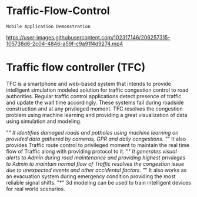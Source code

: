 # Traffic-Flow-Control

`Mobile Application Demonstration`



https://user-images.githubusercontent.com/102317146/206257315-105738d6-2c04-4846-a59f-c9a91f4d9274.mp4


# Traffic flow controller (TFC) 

TFC is a smartphone and web-based system that intends to provide intelligent simulation modeled solution for traffic congestion control to road authorities. Regular traffic control applications detect presence of traffic and update the wait time accordingly. These systems fail during roadside construction and at any privileged moment. TFC resolves the congestion problem using machine learning and providing a great visualization of data using simulation and modeling.

"*" It identifies damaged roads and potholes using machine learning on provided data gathered by cameras, GPR and daily congestions. 
"*" It also provides Traffic route control to privileged moment to maintain the real time flow of Traffic along with providing protocol to it. 
"*" It generates visual alerts to Admin during road maintenance and providing highest privileges to Admin to maintain normal flow of Traffic resolves the congestion issue due to unexpected events and other accidental factors. 
"*" It also works as an evacuation system during emergency condition providing the most reliable signal shifts. 
"*" 3d modeling can be used to train intelligent devices for real world scenarios.
